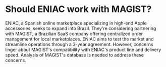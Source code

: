 # **Should ENIAC work with MAGIST?**

ENIAC, a Spanish online marketplace specializing in high-end Apple accessories, seeks to expand into Brazil. They're considering partnering with MAGIST, a Brazilian SaaS company offering centralized order management for local marketplaces. ENIAC aims to test the market and streamline operations through a 3-year agreement. However, concerns linger about MAGIST's compatibility with ENIAC's product line and delivery speed. Analysis of MAGIST's database is needed to address these concerns.
